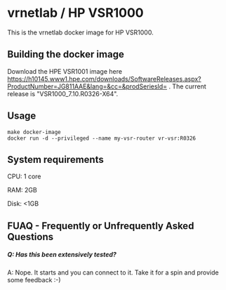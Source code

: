 vrnetlab / HP VSR1000
======================
This is the vrnetlab docker image for HP VSR1000.

Building the docker image
-------------------------
Download the HPE VSR1001 image here https://h10145.www1.hpe.com/downloads/SoftwareReleases.aspx?ProductNumber=JG811AAE&lang=&cc=&prodSeriesId= .
The current release is "VSR1000_7.10.R0326-X64".

Usage
-----
```
make docker-image
docker run -d --privileged --name my-vsr-router vr-vsr:R0326
```

System requirements
-------------------
CPU: 1 core

RAM: 2GB

Disk: <1GB

FUAQ - Frequently or Unfrequently Asked Questions
-------------------------------------------------
##### Q: Has this been extensively tested?
A: Nope. It starts and you can connect to it. Take it for a spin and provide some feedback :-)
